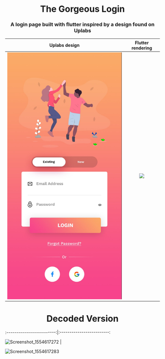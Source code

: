 <h1 align="center">The Gorgeous Login</h1>

<h3 align="center">
  A login page built with flutter inspired by a design found on Uplabs
</h3>

Uplabs design        |  Flutter rendering
:-------------------------:|:-------------------------:
![original-design](./github/template.jpg)  |   ![](./github/login.gif)






<h1 align="center">Decoded Version</h1>

:-------------------------:|:-------------------------:


![Screenshot_1554617272](https://user-images.githubusercontent.com/38970774/55679460-9b4efc00-593e-11e9-8833-2eeb5509f6d4.png) |

![Screenshot_1554617283](https://user-images.githubusercontent.com/38970774/55679461-9be79280-593e-11e9-86d9-43f3c6c49f22.png)
